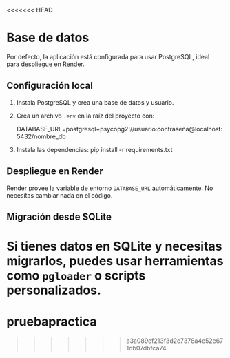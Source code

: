 <<<<<<< HEAD
# Base de datos

Por defecto, la aplicación está configurada para usar PostgreSQL, ideal para despliegue en Render.

## Configuración local

1. Instala PostgreSQL y crea una base de datos y usuario.
2. Crea un archivo `.env` en la raíz del proyecto con:

    DATABASE_URL=postgresql+psycopg2://usuario:contraseña@localhost:5432/nombre_db

3. Instala las dependencias:
    pip install -r requirements.txt

## Despliegue en Render

Render provee la variable de entorno `DATABASE_URL` automáticamente. No necesitas cambiar nada en el código.

## Migración desde SQLite

Si tienes datos en SQLite y necesitas migrarlos, puedes usar herramientas como `pgloader` o scripts personalizados.
=======
# pruebapractica
>>>>>>> a3a089cf213f3d2c7378a4c52e671db07dbfca74
